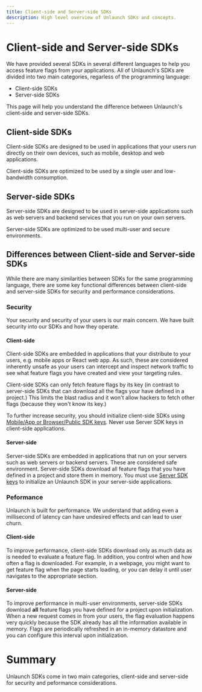 ```yaml
---
title: Client-side and Server-side SDKs
description: High level overview of Unlaunch SDKs and concepts.
---
```


# Client-side and Server-side SDKs

We have provided several SDKs in several different languages to help you access feature flags from your applications. All of Unlaunch's SDKs are divided into two main categories, regarless of the programming language:

- Client-side SDKs
- Server-side SDKs

This page will help you understand the difference between Unlaunch's client-side and server-side SDKs.

## Client-side SDKs

Client-side SDKs are designed to be used in applications that your users run directly on their own devices, such as mobile, desktop and web applications.

Client-side SDKs are optimized to be used by a single user and low-bandwidth consumption.

## Server-side SDKs

Server-side SDKs are designed to be used in server-side applications such as web servers and backend services that you run on your own servers.

Server-side SDKs are optimized to be used multi-user and secure environments.

## Differences between Client-side and Server-side SDKs

While there are many similarities between SDKs for the same programming language, there are some key functional differences between client-side and server-side SDKs for security and performance considerations.

### Security

Your security and security of your users is our main concern. We have built security into our SDKs and how they operate.

#### Client-side

Client-side SDKs are embedded in applications that your distribute to your users, e.g. mobile apps or React web app. As such, these are considered inherently unsafe as your users can intercept and inspect network traffic to see what feature flags you have created and view your targeting rules.

Client-side SDKs can only fetch feature flags by its key (in contrast to server-side SDKs that can download all the flags your have defined in a project.) This limits the blast radius and it won't allow hackers to fetch other flags (because they won't know its key.) 

To further increase security, you should initialize client-side SDKs using [Mobile/App or Browser/Public SDK keys](sdk-keys). Never use Server SDK keys in client-side applications.

#### Server-side

Server-side SDKs are embedded in applications that run on your servers such as web servers or backend servers. These are considered safe environment. Server-side SDKs download all feature flags that you have defined in a project and store them in memory. You must use [Server SDK keys](sdk-keys) to initialize an Unlaunch SDK in your server-side applications.

### Peformance

Unlaunch is built for performance. We understand that adding even a millisecond of latency can have undesired effects and can lead to user churn.

#### Client-side

To improve performance, client-side SDKs download only as much data as is needed to evaluate a feature flag. In addition, you control when and how often a flag is downloaded. For example, in a webpage, you might want to get feature flag when the page starts loading, or you can delay it until user navigates to the appropriate section.

#### Server-side

To improve performance in multi-user environments, server-side SDKs download **all** feature flags you have defined for a project upon initialization. When a new request comes in from your users, the flag evaluation happens very quickly because the SDK already has all the information available in memory. Flags are periodically refreshed in an in-memory datastore and you can configure this interval upon initialization.

# Summary

Unlaunch SDKs come in two main categories, client-side and server-side for security and peformance considerations.